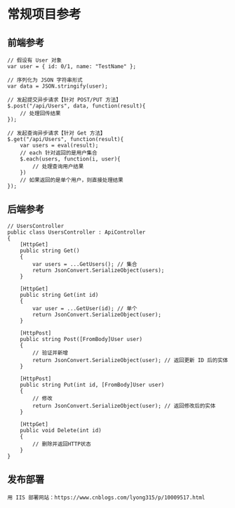 常规项目参考
=========================

## 前端参考

    // 假设有 User 对象
    var user = { id: 0/1, name: "TestName" };
    
    // 序列化为 JSON 字符串形式
    var data = JSON.stringify(user);
    
    // 发起提交异步请求【针对 POST/PUT 方法】
    $.post("/api/Users", data, function(result){
        // 处理回传结果
    });
    
    // 发起查询异步请求【针对 Get 方法】
    $.get("/api/Users", function(result){
        var users = eval(result);
        // each 针对返回的是用户集合
        $.each(users, function(i, user){
            // 处理查询用户结果
        })
        // 如果返回的是单个用户，则直接处理结果
    });

## 后端参考

    // UsersController
    public class UsersController : ApiController
    {
        [HttpGet]
        public string Get()
        {
            var users = ...GetUsers(); // 集合
            return JsonConvert.SerializeObject(users);
        }
        
        [HttpGet]
        public string Get(int id)
        {
            var user = ...GetUser(id); // 单个
            return JsonConvert.SerializeObject(user);
        }
        
        [HttpPost]
        public string Post([FromBody]User user)
        {
            // 验证并新增
            return JsonConvert.SerializeObject(user); // 返回更新 ID 后的实体
        }
        
        [HttpPost]
        public string Put(int id, [FromBody]User user)
        {
            // 修改
            return JsonConvert.SerializeObject(user); // 返回修改后的实体
        }
        
        [HttpGet]
        public void Delete(int id)
        {
            // 删除并返回HTTP状态
        }
    }

## 发布部署

    用 IIS 部署网站：https://www.cnblogs.com/lyong315/p/10009517.html
